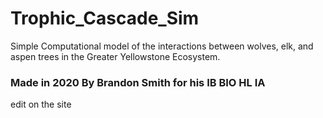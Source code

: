 # Trophic_Cascade_Sim
Simple Computational model of the interactions between wolves, elk, and aspen trees in the Greater Yellowstone Ecosystem.

### Made in 2020 By Brandon Smith for his IB BIO HL IA

edit on the site


